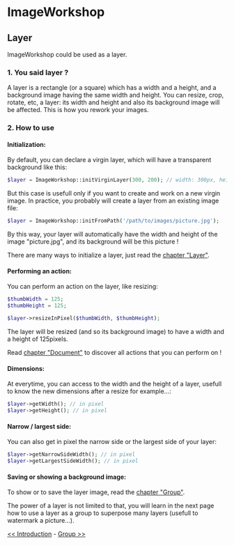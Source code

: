 # ImageWorkshop

## Layer

ImageWorkshop could be used as a layer.

### 1. You said layer ?

A layer is a rectangle (or a square) which has a width and a height, and a background image having the same width and height. You can resize, crop, rotate, etc, a layer: its width and height and also its background image will be affected. This is how you rework your images.

### 2. How to use

#### Initialization:

By default, you can declare a virgin layer, which will have a transparent background like this:

```php
$layer = ImageWorkshop::initVirginLayer(300, 200); // width: 300px, height: 200px
````

But this case is usefull only if you want to create and work on a new virgin image. In practice, you probably will create a layer from an existing image file:

```php
$layer = ImageWorkshop::initFromPath('/path/to/images/picture.jpg');
````

By this way, your layer will automatically have the width and height of the image "picture.jpg", and its background will be this picture !

There are many ways to initialize a layer, just read the [chapter "Layer"](../documentation.md#2-initialization-of-a-layer).

#### Performing an action:

You can perform an action on the layer, like resizing:

```php
$thumbWidth = 125;
$thumbHeight = 125;

$layer->resizeInPixel($thumbWidth, $thumbHeight);
````

The layer will be resized (and so its background image) to have a width and a height of 125pixels.

Read [chapter "Document"](../documentation.md#1-layer-notion) to discover all actions that you can perform on !

#### Dimensions:

At everytime, you can access to the width and the height of a layer, usefull to know the new dimensions after a resize for example...:

```php
$layer->getWidth(); // in pixel
$layer->getHeight(); // in pixel
````

#### Narrow / largest side:

You can also get in pixel the narrow side or the largest side of your layer:

```php
$layer->getNarrowSideWidth(); // in pixel
$layer->getLargestSideWidth(); // in pixel
````

#### Saving or showing a background image:

To show or to save the layer image, read the [chapter "Group"](../documentation.md#1-layer-notion).

The power of a layer is not limited to that, you will learn in the next page how to use a layer as a group to superpose many layers (usefull to watermark a picture...).

[<< Introduction](introduction.md) - [Group >>](group.md)
